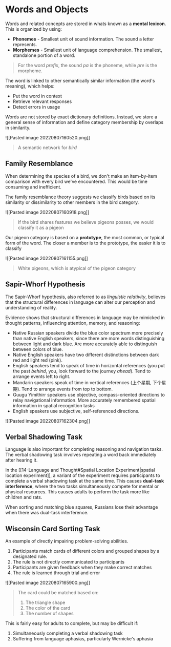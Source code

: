 # Words and Objects
Words and related concepts are stored in whats known as a **mental lexicon**. This is organized by using:
* **Phonemes** - Smallest unit of sound information. The sound a letter represents.
* **Morphemes** - Smallest unit of language comprehension. The smallest, standalone portion of a word.

> For the word *prefix*, the sound *pa* is the phoneme, while *pre* is the morpheme.

The word is linked to other semantically similar information (the word's meaning), which helps:
* Put the word in context
* Retrieve relevant responses
* Detect errors in usage

Words are not stored by exact dictionary definitions. Instead, we store a general sense of information and define category membership by overlaps in similarity.

![[Pasted image 20220807160520.png]]
> A semantic network for *bird*

## Family Resemblance
When determining the species of a bird, we don't make an item-by-item comparison with every bird we've encountered. This would be time consuming and inefficient.

The family resemblance theory suggests we classify birds based on its similarity or dissimilarity to other members in the bird category.

![[Pasted image 20220807160918.png]]
> If the bird shares features we believe pigeons posses, we would classify it as a pigeon

Our pigeon category is based on a **prototype**, the most common, or typical form of the word. The closer a member is to the prototype, the easier it is to classify

![[Pasted image 20220807161155.png]]
> White pigeons, which is atypical of the pigeon category

## Sapir-Whorf Hypothesis
The Sapir-Whorf hypothesis, also referred to as *linguistic relativity*, believes that the structural differences in language can alter our perception and understanding of reality.

Evidence shows that structural differences in language may be mimicked in thought patterns, influencing attention, memory, and reasoning:
* Native Russian speakers divide the blue color spectrum more precisely than native English speakers, since there are more words distinguishing between light and dark blue. Are more accurately able to distinguish between colors of blue.
* Native English speakers have two different distinctions between dark red and light red (pink).
* English speakers tend to speak of time in horizontal references (you put the past *behind*, you, look forward to the journey *ahead*). Tend to arrange events left to right.
* Mandarin speakers speak of time in vertical references (上个星期, 下个星期). Tend to arrange events from top to bottom.
* Guugu Yimithirr speakers use objective, compass-oriented directions to relay navigational information. More accurately remembered spatial information in spatial recognition tasks
* English speakers use subjective, self-referenced directions.

![[Pasted image 20220807162304.png]]

## Verbal Shadowing Task
Language is also important for completing reasoning and navigation tasks. The verbal shadowing task involves repeating a word back immediately after hearing it.

In the [[14-Language and Thought#Spatial Location Experiment|spatial location experiment]], a variant of the experiment requires participants to complete a verbal shadowing task at the same time. This causes **dual-task interference**, where the two tasks simultaneously compete for mental or physical resources. This causes adults to perform the task more like children and rats.

When sorting and matching blue squares, Russians lose their advantage when there was dual-task interference.

## Wisconsin Card Sorting Task
An example of directly impairing problem-solving abilities.
1. Participants match cards of different colors and grouped shapes by a designated rule.
2. The rule is not directly communicated to participants
3. Participants are given feedback when they make correct matches
4. The rule is learned through trial and error

![[Pasted image 20220807165900.png]]
> The card could be matched based on:
> 1. The triangle shape
> 2. The color of the card
> 3. The number of shapes

This is fairly easy for adults to complete, but may be difficult if:
1. Simultaneously completing a verbal shadowing task
2. Suffering from language aphasias, particularly Wernicke's aphasia



